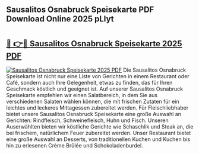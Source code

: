 ## Sausalitos Osnabruck Speisekarte PDF Download Online 2025 pLIyt

# <h2><a href="http://gc92a9.nevu.top/?p=Sausalitos+Osnabruck+Speisekarte">🔗 👉🔴 Sausalitos Osnabruck Speisekarte 2025 PDF</a></h2>

[![Sausalitos Osnabruck Speisekarte 2025 PDF](https://i.imgur.com/dBaPXMq.png)](http://gc92a9.nevu.top/?p=Sausalitos+Osnabruck+Speisekarte)
Die Sausalitos Osnabruck Speisekarte ist nicht nur eine Liste von Gerichten in einem Restaurant oder Café, sondern auch Ihre Gelegenheit, etwas zu finden, das für Ihren Geschmack köstlich und geeignet ist. Auf unserer Sausalitos Osnabruck Speisekarte empfehlen wir einen Salatbereich, in dem Sie aus verschiedenen Salaten wählen können, die mit frischen Zutaten für ein leichtes und leckeres Mittagessen zubereitet werden. Für Fleischliebhaber bietet unsere Sausalitos Osnabruck Speisekarte eine große Auswahl an Gerichten: Rindfleisch, Schweinefleisch, Huhn und Fisch. Unseren Auserwählten bieten wir köstliche Gerichte wie Schaschlik und Steak an, die bei frischem, natürlichem Feuer zubereitet werden. Unser Restaurant bietet eine große Auswahl an Desserts, von traditionellen Kuchen und Kuchen bis hin zu erlesenen Crème Brûlée und Schokoladenburdel.
